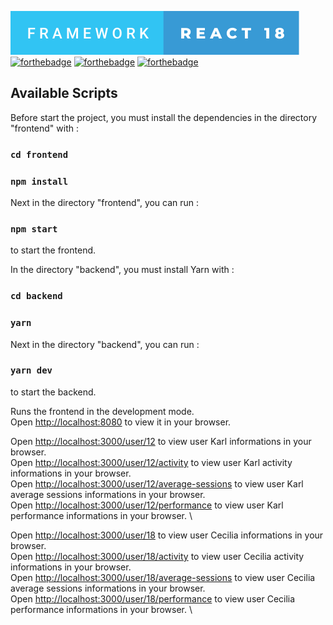 [![forthebadge](./frontend/public/framework-react-18.svg)](https://forthebadge.com)
[![forthebadge](https://forthebadge.com/images/badges/uses-js.svg)](https://forthebadge.com)
[![forthebadge](https://forthebadge.com/images/badges/uses-html.svg)](https://forthebadge.com)
[![forthebadge](https://forthebadge.com/images/badges/uses-css.svg)](https://forthebadge.com)

## Available Scripts

Before start the project, you must install the dependencies in the directory "frontend" with :

### `cd frontend`
### `npm install`

Next in the directory "frontend", you can run :

### `npm start`

to start the frontend.


In the directory "backend", you must install Yarn with :

### `cd backend`
### `yarn`


Next in the directory "backend", you can run :

### `yarn dev`

to start the backend.

Runs the frontend in the development mode.\
Open [http://localhost:8080](http://localhost:8080) to view it in your browser.


Open [http://localhost:3000/user/12](http://localhost:3000/user/12) to view user Karl informations in your browser. \
Open [http://localhost:3000/user/12/activity](http://localhost:3000/user/12/activity) to view user Karl activity informations in your browser. \
Open [http://localhost:3000/user/12/average-sessions](http://localhost:3000/user/12/average-sessions) to view user Karl average sessions informations in your browser. \
Open [http://localhost:3000/user/12/performance](http://localhost:3000/user/12/performance) to view user Karl performance informations in your browser. \

Open [http://localhost:3000/user/18](http://localhost:3000/user/18) to view user Cecilia informations in your browser. \
Open [http://localhost:3000/user/18/activity](http://localhost:3000/user/18/activity) to view user Cecilia activity informations in your browser. \
Open [http://localhost:3000/user/18/average-sessions](http://localhost:3000/user/18/average-sessions) to view user Cecilia average sessions informations in your browser. \
Open [http://localhost:3000/user/18/performance](http://localhost:3000/user/18/performance) to view user Cecilia performance informations in your browser. \